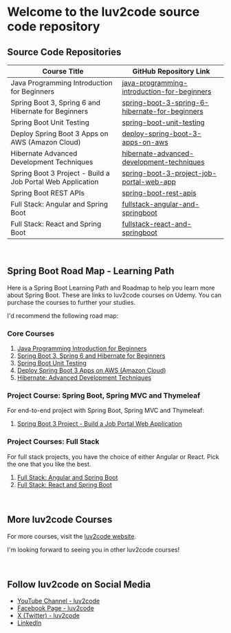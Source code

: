 # Welcome to the luv2code source code repository

## Source Code Repositories
| Course Title                                              | GitHub Repository Link                                                                                     |
|-----------------------------------------------------------|-----------------------------------------------------------------------------------------------------------|
| Java Programming Introduction for Beginners               | [java-programming-introduction-for-beginners](https://github.com/darbyluv2code/java-programming-introduction-for-beginners)         |
| Spring Boot 3, Spring 6 and Hibernate for Beginners       | [spring-boot-3-spring-6-hibernate-for-beginners](https://github.com/darbyluv2code/spring-boot-3-spring-6-hibernate-for-beginners)     |
| Spring Boot Unit Testing                                  | [spring-boot-unit-testing](https://github.com/darbyluv2code/spring-boot-unit-testing)                                                         |
| Deploy Spring Boot 3 Apps on AWS (Amazon Cloud)           | [deploy-spring-boot-3-apps-on-aws](https://github.com/darbyluv2code/deploy-spring-boot-3-apps-on-aws)                                         |
| Hibernate Advanced Development Techniques                 | [hibernate-advanced-development-techniques](https://github.com/darbyluv2code/hibernate-advanced-development-techniques)                       |
| Spring Boot 3 Project - Build a Job Portal Web Application| [spring-boot-3-project-job-portal-web-app](https://github.com/darbyluv2code/spring-boot-3-project-job-portal-web-app)                         |
| Spring Boot REST APIs                                     | [spring-boot-rest-apis](https://github.com/darbyluv2code/spring-boot-rest-apis)                                                               |
| Full Stack: Angular and Spring Boot                       | [fullstack-angular-and-springboot](https://github.com/darbyluv2code/fullstack-angular-and-springboot)                                         |
| Full Stack: React and Spring Boot                         | [fullstack-react-and-springboot](https://github.com/darbyluv2code/fullstack-react-and-springboot)                                             |
  
&#8287;
## Spring Boot Road Map - Learning Path

Here is a Spring Boot Learning Path and Roadmap to help you learn more about Spring Boot. These are links to luv2code courses on Udemy. You can purchase the courses to further your studies.

I'd recommend the following road map:

### Core Courses
1. [Java Programming Introduction for Beginners](https://www.udemy.com/course/java-intro-for-beginners/?referralCode=325F0EA33466DA1D8710)
1. [Spring Boot 3, Spring 6 and Hibernate for Beginners](http://www.luv2code.com/spring-github)
1. [Spring Boot Unit Testing](https://www.udemy.com/course/spring-boot-unit-testing/?referralCode=4184DE360D78A70932EE)
1. [Deploy Spring Boot 3 Apps on AWS (Amazon Cloud)](https://www.udemy.com/course/deploy-spring-boot-3-apps-to-aws/?referralCode=DCE8981B59C70BA6BDBF)
1. [Hibernate: Advanced Development Techniques](https://www.udemy.com/course/hibernate-tutorial-advanced/?referralCode=6FB9E2BA9AF54A4C9E69)

### Project Course: Spring Boot, Spring MVC and Thymeleaf
For end-to-end project with Spring Boot, Spring MVC and Thymeleaf:
1. [Spring Boot 3 Project - Build a Job Portal Web Application](https://www.udemy.com/course/spring-boot-project-job-portal-web-app/?referralCode=BB9301596150194B61E2)

### Project Courses: Full Stack
For full stack projects, you have the choice of either Angular or React. Pick the one that you like the best.
1. [Full Stack: Angular and Spring Boot](https://www.udemy.com/course/full-stack-angular-spring-boot-tutorial/?referralCode=2264F90C65A86316BB6B)
1. [Full Stack: React and Spring Boot](https://www.udemy.com/course/full-stack-react-and-java-spring-boot-the-developer-guide/?referralCode=4325FA579FD3D313E28D)

&#8287;
## More luv2code Courses
For more courses, visit the [luv2code website](https://www.luv2code.com). 

I'm looking forward to seeing you in other luv2code courses! 

&#8287;
## Follow luv2code on Social Media
* [YouTube Channel - luv2code](https://www.youtube.com/user/luv2codetv?sub_confirmation=1)
* [Facebook Page - luv2code](https://www.facebook.com/luv2codetv)
* [X (Twitter) - luv2code](https://twitter.com/luv2codetv)
* [LinkedIn](https://www.linkedin.com/in/chaddarby/)
